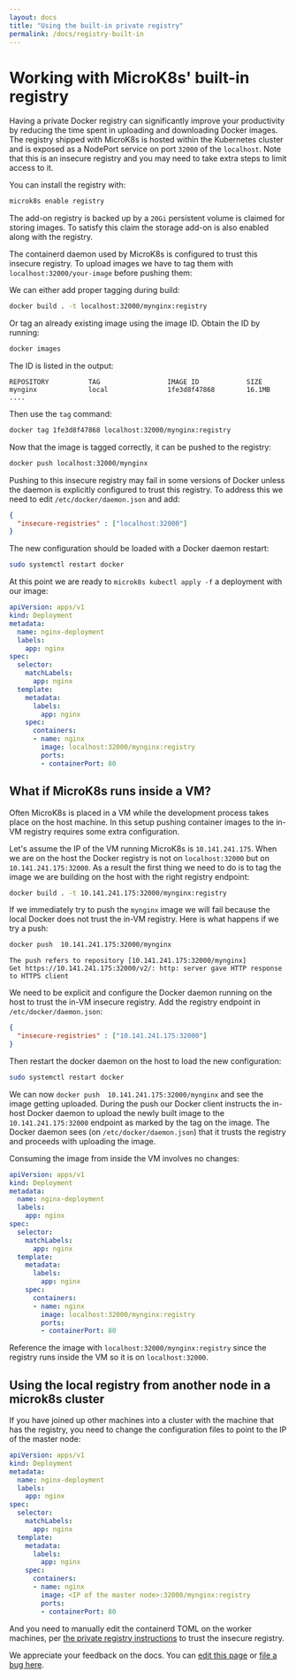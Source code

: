 ```yaml
---
layout: docs
title: "Using the built-in private registry"
permalink: /docs/registry-built-in
---
```


# Working with MicroK8s' built-in registry

Having a private Docker registry can significantly improve your productivity by
reducing the time spent in uploading and downloading Docker images. The
registry shipped with MicroK8s is hosted within the Kubernetes cluster and is
exposed as a NodePort service on port `32000` of the `localhost`. Note that
this is an insecure registry and you may need to take extra steps to limit
access to it.

You can install the registry with:

```bash
microk8s enable registry
```

The add-on registry is backed up by a `20Gi` persistent volume is claimed for
storing images. To satisfy this claim the storage add-on is also enabled along
with the registry.

The containerd daemon used by MicroK8s is configured to trust this insecure
registry. To upload images we have to tag them with
`localhost:32000/your-image` before pushing them:

We can either add proper tagging during build:

```bash
docker build . -t localhost:32000/mynginx:registry
```

Or tag an already existing image using the image ID. Obtain the ID by running:

```bash
docker images
```

The ID is listed in the output:

```no-highlight
REPOSITORY          TAG                 IMAGE ID            SIZE
mynginx             local               1fe3d8f47868        16.1MB
....
```

Then use the `tag` command:

```bash
docker tag 1fe3d8f47868 localhost:32000/mynginx:registry
```

Now that the image is tagged correctly, it can be pushed to the registry:

```bash
docker push localhost:32000/mynginx
```

Pushing to this insecure registry may fail in some versions of Docker unless
the daemon is explicitly configured to trust this registry. To address this we
need to edit `/etc/docker/daemon.json` and add:

```json
{
  "insecure-registries" : ["localhost:32000"]
}
```

The new configuration should be loaded with a Docker daemon restart:

```bash
sudo systemctl restart docker
```

At this point we are ready to `microk8s kubectl apply -f` a deployment with our
image:

```yaml
apiVersion: apps/v1
kind: Deployment
metadata:
  name: nginx-deployment
  labels:
    app: nginx
spec:
  selector:
    matchLabels:
      app: nginx
  template:
    metadata:
      labels:
        app: nginx
    spec:
      containers:
      - name: nginx
        image: localhost:32000/mynginx:registry
        ports:
        - containerPort: 80
```

## What if MicroK8s runs inside a VM?

Often MicroK8s is placed in a VM while the development process takes place on
the host machine. In this setup pushing container images to the in-VM registry
requires some extra configuration.

Let's assume the IP of the VM running MicroK8s is `10.141.241.175`. When we are
on the host the Docker registry is not on `localhost:32000` but on
`10.141.241.175:32000`. As a result the first thing we need to do is to tag the
image we are building on the host with the right registry endpoint:

```bash
docker build . -t 10.141.241.175:32000/mynginx:registry
```

If we immediately try to push the `mynginx` image we will fail because the
local Docker does not trust the in-VM registry. Here is what happens if we try
a push:

```bash
docker push  10.141.241.175:32000/mynginx
```
```no-highlight
The push refers to repository [10.141.241.175:32000/mynginx]
Get https://10.141.241.175:32000/v2/: http: server gave HTTP response to HTTPS client
```

We need to be explicit and configure the Docker daemon running on the host to
trust the in-VM insecure registry. Add the registry endpoint in
`/etc/docker/daemon.json`:

```json
{
  "insecure-registries" : ["10.141.241.175:32000"]
}
```

Then restart the docker daemon on the host to load the new configuration:

```bash
sudo systemctl restart docker
```

We can now `docker push  10.141.241.175:32000/mynginx` and see the image
getting uploaded. During the push our Docker client instructs the in-host
Docker daemon to upload the newly built image to the `10.141.241.175:32000`
endpoint as marked by the tag on the image. The Docker daemon sees (on
`/etc/docker/daemon.json`) that it trusts the registry and proceeds with
uploading the image.

Consuming the image from inside the VM involves no changes:

```yaml
apiVersion: apps/v1
kind: Deployment
metadata:
  name: nginx-deployment
  labels:
    app: nginx
spec:
  selector:
    matchLabels:
      app: nginx
  template:
    metadata:
      labels:
        app: nginx
    spec:
      containers:
      - name: nginx
        image: localhost:32000/mynginx:registry
        ports:
        - containerPort: 80
```

Reference the image with `localhost:32000/mynginx:registry` since the registry
runs inside the VM so it is on `localhost:32000`.

## Using the local registry from another node in a microk8s cluster

If you have joined up other machines into a cluster with the machine that has the registry, you need to change the configuration files to point to the IP of the master node:
```yaml
apiVersion: apps/v1
kind: Deployment
metadata:
  name: nginx-deployment
  labels:
    app: nginx
spec:
  selector:
    matchLabels:
      app: nginx
  template:
    metadata:
      labels:
        app: nginx
    spec:
      containers:
      - name: nginx
        image: <IP of the master node>:32000/mynginx:registry
        ports:
        - containerPort: 80
```

And you need to manually edit the containerd TOML on the worker machines, per [the private registry instructions](https://microk8s.io/docs/registry-private) to trust the insecure registry.

<!-- FEEDBACK -->
<div class="p-notification--information">
  <p class="p-notification__response">
    We appreciate your feedback on the docs. You can
    <a href="https://github.com/canonical-web-and-design/microk8s.io/edit/master/docs/registry-built-in.md" class="p-notification__action">edit this page</a> 
    or
    <a href="https://github.com/canonical-web-and-design/microk8s.io/issues/new" class="p-notification__action">file a bug here</a>.
  </p>
</div>
